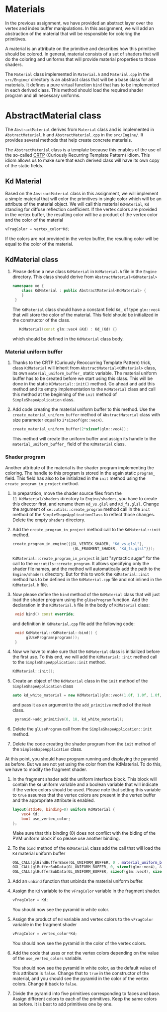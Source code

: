 # Materials

In the previous assignment, we have provided an abstract layer over the vertex and index buffer manipulations. In this
assignment, we will add an abstraction of the material that will be responsible for coloring the primitives.

A material is an attribute on the primitive and describes how this primitive should be
colored. In general, material consists of a set of shaders that will do the coloring and uniforms that will provide
material properties to those shaders.

The `Material` class implemented in `Material.h` and `Material.cpp` in the `src/Engine/` directory is an abstract class
that will be a base class for all materials.
It defines a pure virtual function `bind` that has to be implemented in each derived class. This method should load the
required shader program and all necessary uniforms.

# AbstractMaterial class

The `AbstractMaterial`  derives from `Material` class and is implemented in `AbstractMaterial.h`
and `AbstractMaterial.cpp` in the `src/Engine/`.
It provides several methods that help create concrete materials.

The `AbstractMaterial` class is a template because this enables of the use of the
so-called [CRTP](https://en.wikipedia.org/wiki/Curiously_recurring_template_pattern) (Curiously Recurring Template
Pattern) idiom.
This idiom allows us to make sure that each derived class will have its own copy of the static fields.

## Kd Material

Based on the `AbstractMaterial` class in this assignment,
we will implement a simple material that will color the primitives in
single color which will be an attribute of the material object.
We will call this material `KdMaterial`, `Kd` standing for diffuse reflection coefficient.
If the vertex colors are provided in the vertex buffer, the resulting color will be a
product of the vertex color and the color of the material

```glsl
vFragColor = vertex_color*Kd;
```

If the colors are not provided in the vertex buffer, the resulting color will be equal to the color of the material.

## KdMaterial class

1. Please define a new class `KdMaterial` in `KdMaterial.h` file in the `Engine` directory. This class should derive
   from `AbstractMaterial<KdMaterial>`
   ```c++
   namespace xe {
       class KdMaterial : public AbstractMaterial<KdMaterial> {
       }
    }
   ```

   The `KdMaterial` class should have a constant field `Kd_` of type `glm::vec4` that will
   store the color of the material. This field should be initialized in the constructor of the class.

   ```c++
      KdMaterial(const glm::vec4 &Kd) : Kd_(Kd) {}
   ```

   which should be defined in the  `KdMaterial` class body.

### Material uniform buffer

1. Thanks to the CRTP (Curiously Reoccurring Template Pattern) trick,
   class `KdMaterial` will inherit from `AbstractMaterial<KdMaterial>` class,
   its own `material_uniform_buffer_` static variable.
   The material uniform buffer has to be created before we start using this class. This will be done in the
   static `KDMaterial::init()` method.
   Go ahead and add this method and its empty implementation to the `KdMaterial` class and call this method at the
   beginning of the `init` method of `SimpleShapeApplication` class.

2. Add code creating the material uniform buffer to this method. Use the `create_material_uniform_buffer` method
   of `AbstractMaterial` class with
   size parameter equal to `2*sizeof(gm::vec4)`.

   ```c++
   create_material_uniform_buffer(2*sizeof(glm::vec4));
   ```
   This method will create the uniform buffer and assign its handle to the `material_uniform_buffer_` field of
   the `KdMaterial` class.

### Shader program

Another attribute of the material is the shader program implementing the coloring. The handle to this program is stored
in the again static `program_` field.
This field has also to be initialized in the `init` method using the `create_program_in_project` method.

1. In preparation, move the shader source files from the `11_KdMaterial/shaders` directory to `Engine/shaders`, you have
   to create this director first, and
   rename them `Kd_vs.glsl` and `Kd_fs.glsl`. Change the argument of `xe::utils::create_program` method call in
   the `init` method of the `SimpleShapeApplicationClass` to reflect those changes. Delete the empty `shaders`
   directory.

2. Add the `create_program_in_project` method call to the `KdMaterial::init` method.

   ```c++
   create_program_in_engine({{GL_VERTEX_SHADER, "Kd_vs.glsl"},
                              {GL_FRAGMENT_SHADER, "Kd_fs.glsl"}});
   ```

   `KdMaterial::create_program_in_project` is just "syntactic sugar" for the call to the `xe::utils::create_program`. It
   allows specifying only the shader file names, and the method will automatically add the path to the `Engine/shaders`
   directory. But for this to work the `KdMaterial::init` method has to be defined in the `KdMaterial.cpp` file and not
   inlined in the `KdMaterial.h` file.

3. Now please define the `bind` method of the `KdMaterial` class that will just load the shader program using
   the `glUseProgram` function. Add the declaration in the `KdMaterial.h` file in the body of `KdMaterial` class:
   ```c++
    void bind() const override;
   ``` 
   and definition in  `KdMaterial.cpp` file add the following code:
   ```c++
    void KdMaterial::KdMaterial::bind() {
         glUseProgram(program());
    }
   ``` 

4. Now we have to make sure that the `KdMaterial` class is initialized before the first use.
   To this end, we will add
   the `KdMaterial::init` method call to the `SimpleShapeApplication::init` method.

   ```c++
   KdMaterial::init();
   ```   

5. Create an object of the `KdMaterial` class in the `init` method of the `SimpleShapeApplication` class

   ```c++
   auto kd_white_material = new KdMaterial(glm::vec4(1.0f, 1.0f, 1.0f, 1.0f));
   ```
   and pass it as an argument to the `add_primitive` method of the `Mesh` class.

   ```c++
    pyramid->add_primitive(0, 18, kd_white_material);
   ```

6. Delete the `glUseProgram` call from the `SimpleShapeApplication::init` method.

7. Delete the code creating the shader program from the `init` method of the `SimpleShapeApplication` class.

At this point, you should have program running and displaying the pyramid as before. But we are not yet  using
the color from the KdMaterial. To do this, we have to modify the fragment shader.

1. In the fragment shader add the uniform interface block.
   This block will contain the `Kd` uniform variable and a boolean variable
   that will indicate if the vertex colors should be used.
   Please note that setting this variable to `true` assumes that the vertex colors are present in the vertex buffer and
   the appropriate attribute is enabled.

   ```glsl
   layout(std140, binding=0) uniform KdMaterial {
       vec4 Kd;
       bool use_vertex_color; 
   };
   ```
   Make sure that this binding (0) does not conflict with the biding of the PVM uniform block if so please use another binding.

2. To the `bind` method of the `KdMaterial` class add the call that will load the `Kd` material uniform buffer

   ```c++
   OGL_CALL(glBindBufferBase(GL_UNIFORM_BUFFER, 0 , material_uniform_buffer_));
   OGL_CALL(glBufferSubData(GL_UNIFORM_BUFFER, 0, sizeof(glm::vec4), &Kd_));
   OGL_CALL(glBufferSubData(GL_UNIFORM_BUFFER, sizeof(glm::vec4), sizeof(int), &use_vertex_colors_));
   ```

3. Add an `unbind` function that unbinds the material uniform buffer.

4. Assign the `Kd` variable to the `vFragColor` variable in the fragment shader.

   ```glsl
   vFragColor = Kd;
   ```

   You should now see the pyramid in white color.

5. Assign the product of `Kd` variable and vertex colors to the `vFragColor` variable in the fragment shader

   ```glsl
   vFragColor = vertex_color*Kd;
   ```

   You should now see the pyramid in the color of the vertex colors.

6. Add the code that uses or not the vertex colors depending on the value of the `use_vertex_colors` variable.

   You should now see the pyramid in white color, as the default value of this attribute is `false`.
   Change that to `true` in the constructor of the material, and you should see the pyramid in the color of the vertex
   colors.
   Change it back to `false`.

7. Divide the pyramid into five primitives corresponding to faces and base.
   Assign different colors to each of the primitives. Keep the same colors as before. It is best to add primitives one
   by one. 

   